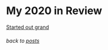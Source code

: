 # My 2020 in Review

[Started out grand](https://youtu.be/rWmQhrVUWo0)

###### back to [posts](/posts)
